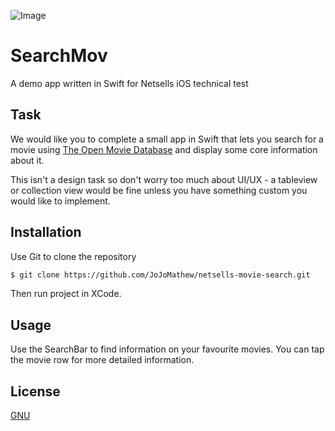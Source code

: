 ![Image](https://i.ibb.co/d6tmL22/Simulator-Screen-Shot-i-Phone-11-Pro-2020-10-25-at-14-40-08.png)

# SearchMov

A demo app written in Swift for Netsells iOS technical test

## Task

We would like you to complete a small app in Swift that lets you search for a movie using [The Open Movie Database](https://www.omdbapi.com) and display some core information about it.

This isn't a design task so don't worry too much about UI/UX - a tableview or collection view would be fine unless you have something custom you would like to implement.

## Installation

Use Git to clone the repository

```bash
$ git clone https://github.com/JoJoMathew/netsells-movie-search.git
```

Then run project in XCode.

## Usage

Use the SearchBar to find information on your favourite movies. You can tap the movie row for more detailed information.

## License
[GNU](https://www.gnu.org/licenses/gpl-3.0.en.html)
